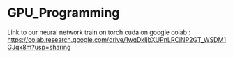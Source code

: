 # GPU_Programming

Link to our neural network train on torch cuda on google colab : https://colab.research.google.com/drive/1wqDkIjbXUPnLRCjNP2GT_WSDM1GJqx8m?usp=sharing
